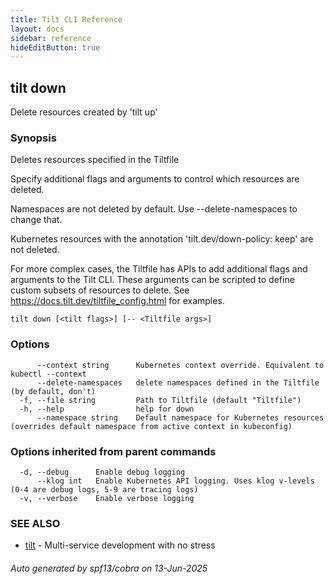 ```yaml
---
title: Tilt CLI Reference
layout: docs
sidebar: reference
hideEditButton: true
---
```

## tilt down

Delete resources created by 'tilt up'

### Synopsis


Deletes resources specified in the Tiltfile

Specify additional flags and arguments to control which resources are deleted.

Namespaces are not deleted by default. Use --delete-namespaces to change that.

Kubernetes resources with the annotation 'tilt.dev/down-policy: keep' are not deleted.

For more complex cases, the Tiltfile has APIs to add additional flags and arguments to the Tilt CLI.
These arguments can be scripted to define custom subsets of resources to delete.
See https://docs.tilt.dev/tiltfile_config.html for examples.


```
tilt down [<tilt flags>] [-- <Tiltfile args>]
```

### Options

```
      --context string      Kubernetes context override. Equivalent to kubectl --context
      --delete-namespaces   delete namespaces defined in the Tiltfile (by default, don't)
  -f, --file string         Path to Tiltfile (default "Tiltfile")
  -h, --help                help for down
      --namespace string    Default namespace for Kubernetes resources (overrides default namespace from active context in kubeconfig)
```

### Options inherited from parent commands

```
  -d, --debug      Enable debug logging
      --klog int   Enable Kubernetes API logging. Uses klog v-levels (0-4 are debug logs, 5-9 are tracing logs)
  -v, --verbose    Enable verbose logging
```

### SEE ALSO

* [tilt](tilt.html)	 - Multi-service development with no stress

###### Auto generated by spf13/cobra on 13-Jun-2025
